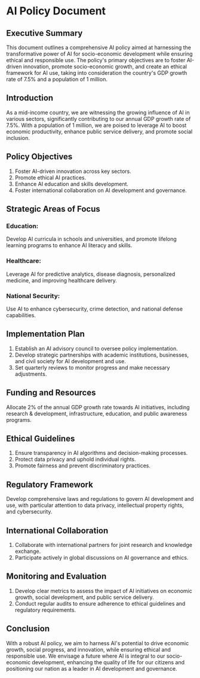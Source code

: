 # AI Policy Document

## Executive Summary

This document outlines a comprehensive AI policy aimed at harnessing the transformative power of AI for socio-economic development while ensuring ethical and responsible use. The policy's primary objectives are to foster AI-driven innovation, promote socio-economic growth, and create an ethical framework for AI use, taking into consideration the country's GDP growth rate of 7.5% and a population of 1 million.

## Introduction

As a mid-income country, we are witnessing the growing influence of AI in various sectors, significantly contributing to our annual GDP growth rate of 7.5%. With a population of 1 million, we are poised to leverage AI to boost economic productivity, enhance public service delivery, and promote social inclusion.

## Policy Objectives

1. Foster AI-driven innovation across key sectors.
2. Promote ethical AI practices.
3. Enhance AI education and skills development.
4. Foster international collaboration on AI development and governance.

## Strategic Areas of Focus

### Education: 

Develop AI curricula in schools and universities, and promote lifelong learning programs to enhance AI literacy and skills.

### Healthcare: 

Leverage AI for predictive analytics, disease diagnosis, personalized medicine, and improving healthcare delivery.

### National Security: 

Use AI to enhance cybersecurity, crime detection, and national defense capabilities.

## Implementation Plan

1. Establish an AI advisory council to oversee policy implementation.
2. Develop strategic partnerships with academic institutions, businesses, and civil society for AI development and use.
3. Set quarterly reviews to monitor progress and make necessary adjustments.

## Funding and Resources

Allocate 2% of the annual GDP growth rate towards AI initiatives, including research & development, infrastructure, education, and public awareness programs.

## Ethical Guidelines

1. Ensure transparency in AI algorithms and decision-making processes.
2. Protect data privacy and uphold individual rights.
3. Promote fairness and prevent discriminatory practices.

## Regulatory Framework

Develop comprehensive laws and regulations to govern AI development and use, with particular attention to data privacy, intellectual property rights, and cybersecurity.

## International Collaboration

1. Collaborate with international partners for joint research and knowledge exchange.
2. Participate actively in global discussions on AI governance and ethics.

## Monitoring and Evaluation

1. Develop clear metrics to assess the impact of AI initiatives on economic growth, social development, and public service delivery.
2. Conduct regular audits to ensure adherence to ethical guidelines and regulatory requirements.

## Conclusion

With a robust AI policy, we aim to harness AI's potential to drive economic growth, social progress, and innovation, while ensuring ethical and responsible use. We envisage a future where AI is integral to our socio-economic development, enhancing the quality of life for our citizens and positioning our nation as a leader in AI development and governance.